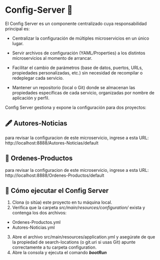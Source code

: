 # Config-Server 🔨

El Config Server es un componente centralizado cuya responsabilidad principal es:

- Centralizar la configuración de múltiples microservicios en un único lugar.

- Servir archivos de configuración (YAML/Properties) a los distintos microservicios al momento de arrancar.

- Facilitar el cambio de parámetros (base de datos, puertos, URLs, propiedades personalizadas, etc.) sin necesidad de recompilar o redeplegar cada servicio.

- Mantener un repositorio (local o Git) donde se almacenan las propiedades específicas de cada servicio, organizadas por nombre de aplicación y perfil.

Config Server gestiona y expone la configuración para dos proyectos:

## 🖋️ Autores-Noticias 
para revisar la configuracion de este microservicio, ingrese a esta URL: http://localhost:8888/Autores-Noticias/default

## 📝 Ordenes-Productos
para revisar la configuracion de este microservicio, ingrese a esta URL: http://localhost:8888/Ordenes-Productos/default

## 🚀 Cómo ejecutar el Config Server
1. Clona (o sitúa) este proyecto en tu máquina local.
2. Verifica que la carpeta _src/main/resources/configuration/_ exista y contenga los dos archivos:
- Ordenes-Productos.yml
- Autores-Noticias.yml
3. Abre el archivo src/main/resources/application.yml y asegúrate de que la propiedad de search-locations (o git.uri si usas Git) apunte correctamente a tu carpeta configuration.
4. Abre la consola y ejecuta el comando **_bootRun_**


